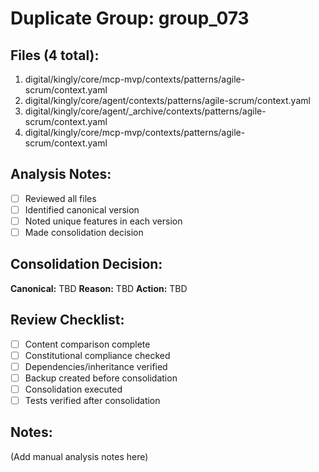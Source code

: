 # Duplicate Group: group_073

## Files (4 total):
1. digital/kingly/core/mcp-mvp/contexts/patterns/agile-scrum/context.yaml
2. digital/kingly/core/agent/contexts/patterns/agile-scrum/context.yaml
3. digital/kingly/core/agent/_archive/contexts/patterns/agile-scrum/context.yaml
4. digital/kingly/core/mcp-mvp/contexts/patterns/agile-scrum/context.yaml

## Analysis Notes:
- [ ] Reviewed all files
- [ ] Identified canonical version
- [ ] Noted unique features in each version
- [ ] Made consolidation decision

## Consolidation Decision:
**Canonical:** TBD
**Reason:** TBD
**Action:** TBD

## Review Checklist:
- [ ] Content comparison complete
- [ ] Constitutional compliance checked
- [ ] Dependencies/inheritance verified
- [ ] Backup created before consolidation
- [ ] Consolidation executed
- [ ] Tests verified after consolidation

## Notes:
(Add manual analysis notes here)
